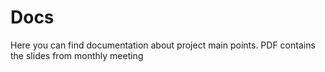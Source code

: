 # Docs
Here you can find documentation about project main points. PDF contains the slides from monthly meeting
